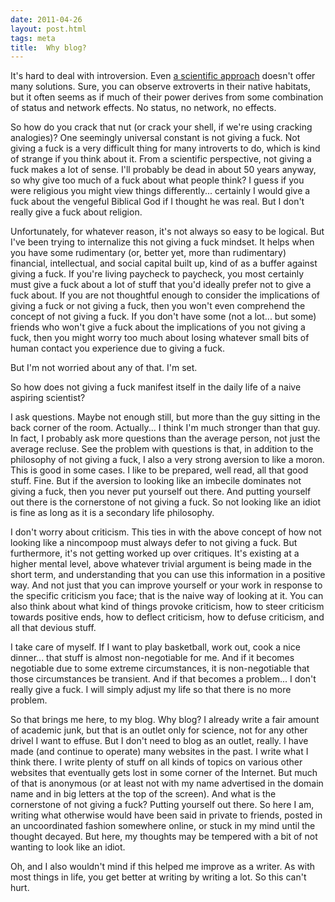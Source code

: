 ```yaml
---
date: 2011-04-26
layout: post.html
tags: meta
title:  Why blog?
---
```


It's hard to deal with introversion. Even <a href="http://xkcd.com/55/">a scientific approach</a> doesn't offer many solutions. Sure, you can observe extroverts in their native habitats, but it often seems as if much of their power derives from some combination of status and network effects. No status, no network, no effects.

<!--more-->

So how do you crack that nut (or crack your shell, if we're using cracking analogies)? One seemingly universal constant is not giving a fuck. Not giving a fuck is a very difficult thing for many introverts to do, which is kind of strange if you think about it. From a scientific perspective, not giving a fuck makes a lot of sense. I'll probably be dead in about 50 years anyway, so why give too much of a fuck about what people think? I guess if you were religious you might view things differently... certainly I would give a fuck about the vengeful Biblical God if I thought he was real. But I don't really give a fuck about religion.

Unfortunately, for whatever reason, it's not always so easy to be logical. But I've been trying to internalize this not giving a fuck mindset. It helps when you have some rudimentary (or, better yet, more than rudimentary) financial, intellectual, and social capital built up, kind of as a buffer against giving a fuck. If you're living paycheck to paycheck, you most certainly must give a fuck about a lot of stuff that you'd ideally prefer not to give a fuck about. If you are not thoughtful enough to consider the implications of giving a fuck or not giving a fuck, then you won't even comprehend the concept of not giving a fuck. If you don't have some (not a lot... but some) friends who won't give a fuck about the implications of you not giving a fuck, then you might worry too much about losing whatever small bits of human contact you experience due to giving a fuck.

But I'm not worried about any of that. I'm set.

So how does not giving a fuck manifest itself in the daily life of a naive aspiring scientist?

I ask questions. Maybe not enough still, but more than the guy sitting in the back corner of the room. Actually... I think I'm much stronger than that guy. In fact, I probably ask more questions than the average person, not just the average recluse. See the problem with questions is that, in addition to the philosophy of not giving a fuck, I also a very strong aversion to like a moron. This is good in some cases. I like to be prepared, well read, all that good stuff. Fine. But if the aversion to looking like an imbecile dominates not giving a fuck, then you never put yourself out there. And putting yourself out there is the cornerstone of not giving a fuck. So not looking like an idiot is fine as long as it is a secondary life philosophy. 

I don't worry about criticism. This ties in with the above concept of how not looking like a nincompoop must always defer to not giving a fuck. But furthermore, it's not getting worked up over critiques. It's existing at a higher mental level, above whatever trivial argument is being made in the short term, and understanding that you can use this information in a positive way. And not just that you can improve yourself or your work in response to the specific criticism you face; that is the naive way of looking at it. You can also think about what kind of things provoke criticism, how to steer criticism towards positive ends, how to deflect criticism, how to defuse criticism, and all that devious stuff.

I take care of myself. If I want to play basketball, work out, cook a nice dinner... that stuff is almost non-negotiable for me. And if it becomes negotiable due to some extreme circumstances, it is non-negotiable that those circumstances be transient. And if that becomes a problem... I don't really give a fuck. I will simply adjust my life so that there is no more problem.

So that brings me here, to my blog. Why blog? I already write a fair amount of academic junk, but that is an outlet only for science, not for any other drivel I want to effuse. But I don't need to blog as an outlet, really. I have made (and continue to operate) many websites in the past. I write what I think there. I write plenty of stuff on all kinds of topics on various other websites that eventually gets lost in some corner of the Internet. But much of that is anonymous (or at least not with my name advertised in the domain name and in big letters at the top of the screen). And what is the cornerstone of not giving a fuck? Putting yourself out there. So here I am, writing what otherwise would have been said in private to friends, posted in an uncoordinated fashion somewhere online, or stuck in my mind until the thought decayed. But here, my thoughts may be tempered with a bit of not wanting to look like an idiot.

Oh, and I also wouldn't mind if this helped me improve as a writer. As with most things in life, you get better at writing by writing a lot. So this can't hurt.
